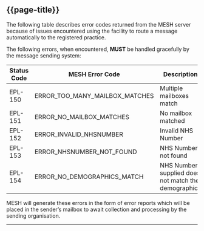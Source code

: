 ## {{page-title}}

The following table describes error codes returned from the MESH server because of issues encountered using the facility to route a message automatically to the registered practice.

The following errors, when encountered, **MUST** be handled gracefully by the message sending system:

<table data-responsive>
  <thead>
    <tr>
      <th>Status Code</th>
      <th>MESH Error Code</th>
      <th>Description</th>
    </tr>
  </thead>
  <tbody>
    <tr>
      <td>EPL-150</td>
      <td>ERROR_TOO_MANY_MAILBOX_MATCHES</td>
      <td>Multiple mailboxes match</td>
    </tr>
    <tr>
      <td>EPL-151</td>
      <td>ERROR_NO_MAILBOX_MATCHES</td>
      <td>No mailbox matched</td>
    </tr>
    <tr>
      <td>EPL-152</td>
      <td>ERROR_INVALID_NHSNUMBER</td>
      <td>Invalid NHS Number</td>
    </tr>
    <tr>
      <td>EPL-153</td>
      <td>ERROR_NHSNUMBER_NOT_FOUND</td>
      <td>NHS Number not found</td>
    </tr>
    <tr>
      <td>EPL-154</td>
      <td>ERROR_NO_DEMOGRAPHICS_MATCH</td>
      <td>NHS Number supplied does not match the demographics</td>
    </tr>
  </tbody>
</table>


MESH will generate these errors in the form of error reports which will be placed in the sender’s mailbox to await collection and processing by the sending organisation.

---